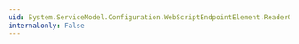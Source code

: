 ```yaml
---
uid: System.ServiceModel.Configuration.WebScriptEndpointElement.ReaderQuotas
internalonly: False
---
```

